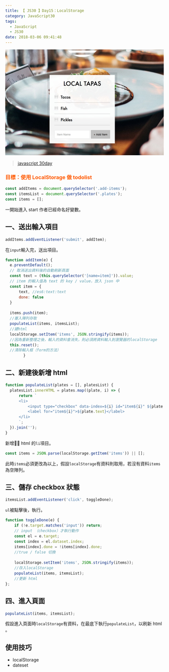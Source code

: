 ```yaml
---
title: 【 JS30 】Day15：LocalStorage
category: JavaScript30
tags:
  - JavaScript
  - JS30
date: 2018-03-06 09:41:48
---
```

![](/img/js30day/small14.jpg)

> [javascript 30day](https://javascript30.com/)

<!-- more -->

### <span style="color:#ff5900">目標：使用 LocalStorage 做 todolist</span>

```js
const addItems = document.querySelector('.add-items');
const itemsList = document.querySelector('.plates');
const items = [];
```

一開始進入 start 作者已經命名好變數。

## 一、送出輸入項目
```js
addItems.addEventListener('submit', addItem);
```
在`input`輸入完，送出項目。

```js
function addItem(e) {
  e.preventDefault();
  // 取消送出資料後的自動刷新頁面    
  const text = (this.querySelector('[name=item]')).value;
  // item 的輸入值為 text 的 key / value，放入 json 中
  const item = {
      text, //es6:text:text
      done: false
  }

  items.push(item);
  //塞入陣列存取
  populateList(items, itemsList);
  //建html
  localStorage.setItem('items', JSON.stringify(items));
  //因為重新整理之後，輸入的資料會消失，則必須將資料輸入到瀏覽器的localStorage 
  this.reset();
  //清除輸入框（form的方法）
        }
```

## 二、新建後新增 html
```js
function populateList(plates = [], platesList) {
  platesList.innerHTML = plates.map((plate, i) => {
      return `
      <li>
          <input type="checkbox" data-index=${i} id="item${i}" ${plate.done ? 'checked' : ''} />
          <label for="item${i}">${plate.text}</label>
      </li>
      `;
  }).join('');
}
```
新增 html 的`li`項目。

```js
const items = JSON.parse(localStorage.getItem('items')) || [];
```
此時`items`必須更改為以上，假設`localStorage`有資料則取用，若沒有資料`items`為空陣列。


## 三、儲存 checkbox 狀態

```js
itemsList.addEventListener('click', toggleDone);
```
`ul`被點擊後，執行。

```js
function toggleDone(e) {
    if (!e.target.matches('input')) return;
    // input （checkbox）才執行動作
    const el = e.target;
    const index = el.dataset.index;
    items[index].done = !items[index].done;
    //true / false 切換

    localStorage.setItem('items', JSON.stringify(items));
    //存入localStorage
    populateList(items, itemsList);
    //更新 html
};

```

## 四、進入頁面
```js
populateList(items, itemsList);
```
假設進入頁面時`localStorage`有資料，在最底下執行`populateList`，以刷新 html 。


## 使用技巧

- localStorage
- dateset